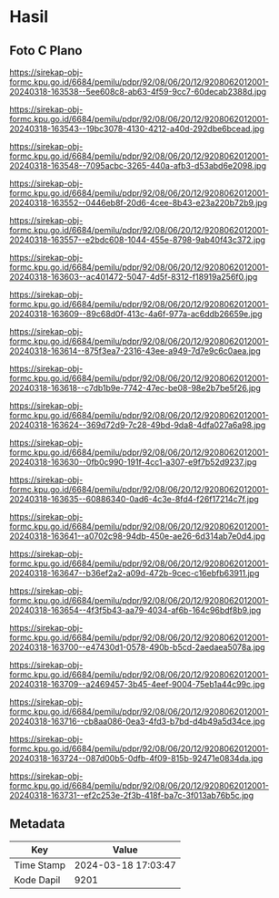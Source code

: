 # Hasil

## Foto C Plano

https://sirekap-obj-formc.kpu.go.id/6684/pemilu/pdpr/92/08/06/20/12/9208062012001-20240318-163538--5ee608c8-ab63-4f59-9cc7-60decab2388d.jpg

https://sirekap-obj-formc.kpu.go.id/6684/pemilu/pdpr/92/08/06/20/12/9208062012001-20240318-163543--19bc3078-4130-4212-a40d-292dbe6bcead.jpg

https://sirekap-obj-formc.kpu.go.id/6684/pemilu/pdpr/92/08/06/20/12/9208062012001-20240318-163548--7095acbc-3265-440a-afb3-d53abd6e2098.jpg

https://sirekap-obj-formc.kpu.go.id/6684/pemilu/pdpr/92/08/06/20/12/9208062012001-20240318-163552--0446eb8f-20d6-4cee-8b43-e23a220b72b9.jpg

https://sirekap-obj-formc.kpu.go.id/6684/pemilu/pdpr/92/08/06/20/12/9208062012001-20240318-163557--e2bdc608-1044-455e-8798-9ab40f43c372.jpg

https://sirekap-obj-formc.kpu.go.id/6684/pemilu/pdpr/92/08/06/20/12/9208062012001-20240318-163603--ac401472-5047-4d5f-8312-f18919a256f0.jpg

https://sirekap-obj-formc.kpu.go.id/6684/pemilu/pdpr/92/08/06/20/12/9208062012001-20240318-163609--89c68d0f-413c-4a6f-977a-ac6ddb26659e.jpg

https://sirekap-obj-formc.kpu.go.id/6684/pemilu/pdpr/92/08/06/20/12/9208062012001-20240318-163614--875f3ea7-2316-43ee-a949-7d7e9c6c0aea.jpg

https://sirekap-obj-formc.kpu.go.id/6684/pemilu/pdpr/92/08/06/20/12/9208062012001-20240318-163618--c7db1b9e-7742-47ec-be08-98e2b7be5f26.jpg

https://sirekap-obj-formc.kpu.go.id/6684/pemilu/pdpr/92/08/06/20/12/9208062012001-20240318-163624--369d72d9-7c28-49bd-9da8-4dfa027a6a98.jpg

https://sirekap-obj-formc.kpu.go.id/6684/pemilu/pdpr/92/08/06/20/12/9208062012001-20240318-163630--0fb0c990-191f-4cc1-a307-e9f7b52d9237.jpg

https://sirekap-obj-formc.kpu.go.id/6684/pemilu/pdpr/92/08/06/20/12/9208062012001-20240318-163635--60886340-0ad6-4c3e-8fd4-f26f17214c7f.jpg

https://sirekap-obj-formc.kpu.go.id/6684/pemilu/pdpr/92/08/06/20/12/9208062012001-20240318-163641--a0702c98-94db-450e-ae26-6d314ab7e0d4.jpg

https://sirekap-obj-formc.kpu.go.id/6684/pemilu/pdpr/92/08/06/20/12/9208062012001-20240318-163647--b36ef2a2-a09d-472b-9cec-c16ebfb63911.jpg

https://sirekap-obj-formc.kpu.go.id/6684/pemilu/pdpr/92/08/06/20/12/9208062012001-20240318-163654--4f3f5b43-aa79-4034-af6b-164c96bdf8b9.jpg

https://sirekap-obj-formc.kpu.go.id/6684/pemilu/pdpr/92/08/06/20/12/9208062012001-20240318-163700--e47430d1-0578-490b-b5cd-2aedaea5078a.jpg

https://sirekap-obj-formc.kpu.go.id/6684/pemilu/pdpr/92/08/06/20/12/9208062012001-20240318-163709--a2469457-3b45-4eef-9004-75eb1a44c99c.jpg

https://sirekap-obj-formc.kpu.go.id/6684/pemilu/pdpr/92/08/06/20/12/9208062012001-20240318-163716--cb8aa086-0ea3-4fd3-b7bd-d4b49a5d34ce.jpg

https://sirekap-obj-formc.kpu.go.id/6684/pemilu/pdpr/92/08/06/20/12/9208062012001-20240318-163724--087d00b5-0dfb-4f09-815b-92471e0834da.jpg

https://sirekap-obj-formc.kpu.go.id/6684/pemilu/pdpr/92/08/06/20/12/9208062012001-20240318-163731--ef2c253e-2f3b-418f-ba7c-3f013ab76b5c.jpg


## Metadata

| Key        | Value               |
| ---------- | ------------------- |
| Time Stamp | 2024-03-18 17:03:47 |
| Kode Dapil | 9201                |



